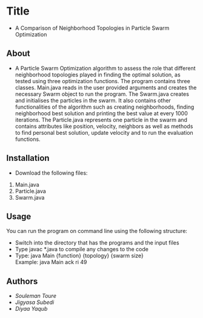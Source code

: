 # Title 

* A Comparison of Neighborhood Topologies in Particle Swarm Optimization

## About 

* A Particle Swarm Optimization algorithm to assess the role that different neighborhood topologies played in finding the optimal solution, as tested using three optimization functions. The program contains three classes. Main.java reads in the user provided arguments and creates the necessary Swarm object to run the program. The Swarm.java creates and initialises the particles in the swarm. It also contains other functionalities of the algorithm such as creating neighborhoods, finding neighborhood best solution and printing the best value at every 1000 iterations. The Particle.java represents one particle in the swarm and contains attributes like position, velocity, neighbors as well as methods to find personal best solution, update velocity and to run the evaluation functions. 

## Installation

* Download the following files:
1) Main.java
2) Particle.java
3) Swarm.java

## Usage

You can run the program on command line using the following structure:

* Switch into the directory that has the programs and the input files
* Type javac *.java to compile any changes to the code
* Type: java Main {function} {topology} {swarm size}
<br> Example: java Main ack ri 49 </br>

## Authors

* *Souleman Toure*
* *Jigyasa Subedi*
* *Diyaa Yaqub*

